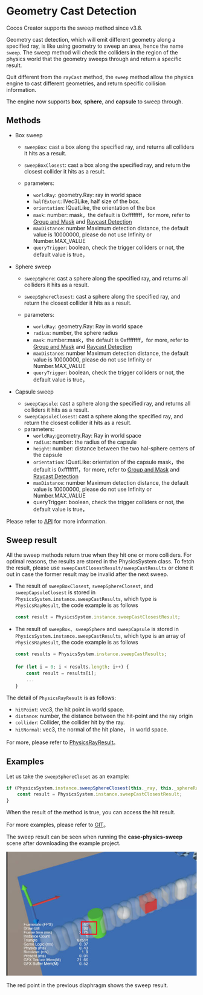 # Geometry Cast Detection

Cocos Creator supports the sweep method since v3.8.

Geometry cast detection, which will emit different geometry along a specified ray, is like using geometry to sweep an area, hence the name `sweep`. The sweep method will check the colliders in the region of the physics world that the geometry sweeps through and return a specific result.

Quit different from the `rayCast` method, the `sweep` method allow the physics engine to cast different geometries, and return specific collision information.

The engine now supports **box**, **sphere**, and **capsule** to sweep through.

## Methods

- Box sweep
    - `sweepBox`: cast a box along the specified ray, and returns all colliders it hits as a result.
    - `sweepBoxClosest`: cast a box along the specified ray, and return the closest collider it hits as a result.

    - parameters:

        - `worldRay`: geometry.Ray: ray in world space
        - `halfExtent`: IVec3Like, half size of the box.
        - `orientation`: IQuatLike, the orientation of the box
        - `mask`: number: mask，the default is 0xffffffff，for more, refer to [Group and Mask](./physics-group-mask.md) and [Raycast Detection](./physics-raycast.md)
        - `maxDistance`: number Maximum detection distance, the default value is 10000000, please do not use Infinity or Number.MAX_VALUE
        - `queryTrigger`: boolean, check the trigger colliders or not, the default value is true，

- Sphere sweep
    - `sweepSphere`: cast a sphere along the specified ray, and returns all colliders it hits as a result.
    - `sweepSphereClosest`: cast a sphere along the specified ray, and return the closest collider it hits as a result.

    - parameters:
        - `worldRay`: geometry.Ray: Ray in world space
        - `radius`: number, the sphere radius
        - `mask`: number:mask，the default is 0xffffffff，for more, refer to [Group and Mask](./physics-group-mask.md) and [Raycast Detection](./physics-raycast.md)
        - `maxDistance`: number Maximum detection distance, the default value is 10000000, please do not use Infinity or Number.MAX_VALUE
        - `queryTrigger`: boolean, check the trigger colliders or not, the default value is true，

- Capsule sweep
    - `sweepCapsule`: cast a sphere along the specified ray, and returns all colliders it hits as a result.
    - `sweepCapsuleClosest`: cast a sphere along the specified ray, and return the closest collider it hits as a result.
    - parameters:
        - `worldRay`:geometry.Ray: Ray in world space
        - `radius`: number: the radius of the capsule
        - `height`: number: distance between the two hal-sphere centers of the capsule
        - `orientation`: IQuatLike: orientation of the capsule
        mask，the default is 0xffffffff，for more, refer to [Group and Mask](./physics-group-mask.md) and [Raycast Detection](./physics-raycast.md)
        - `maxDistance`: number Maximum detection distance, the default value is 10000000, please do not use Infinity or Number.MAX_VALUE
        - queryTrigger: boolean, check the trigger colliders or not, the default value is true，

Please refer to  [API](__APIDOC__/zh/class/PhysicsSystem) for more information.

## Sweep result

All the sweep methods return true when they hit one or more colliders. For optimal reasons, the results are stored in the PhysicsSystem class. To fetch the result, please use `sweepCastClosestResult/sweepCastResults` or clone it out in case the former result may be invalid after the next sweep.

- The result of `sweepBoxClosest`, `sweepSphereClosest`, and `sweepCapsuleClosest` is stored in `PhysicsSystem.instance.sweepCastResults`, which type is `PhysicsRayResult`, the code example is as follows

  ```ts
  const result = PhysicsSystem.instance.sweepCastClosestResult;
  ```

- The result of `sweepBox`、`sweepSphere` and `sweepCapsule` is stored in `PhysicsSystem.instance.sweepCastResults`, which type is an array of `PhysicsRayResult`, the code example is as follows

    ```ts
    const results = PhysicsSystem.instance.sweepCastResults;

    for (let i = 0; i < results.length; i++) {
        const result = results[i];
        ...
    }
    ```

The detail of `PhysicsRayResult` is as follows:
- `hitPoint`: vec3, the hit point in world space.
- `distance`: number, the distance between the hit-point and the ray origin
- `collider`: Collider, the collider hit by the ray.
- `hitNormal`: vec3, the normal of the hit plane， in world space.

For more, please refer to [PhysicsRayResult](__APIDOC__/zh/class/PhysicsRayResult)。

## Examples

Let us take the `sweepSphereCloset` as an example:

```ts
if (PhysicsSystem.instance.sweepSphereClosest(this._ray, this._sphereRadius * this._scale, this._mask, this._maxDistance, this._queryTrigger)) {
    const result = PhysicsSystem.instance.sweepCastClosestResult;
}
```

When the result of the method is true, you can access the hit result.

For more examples, please refer to [GIT](https://github.com/cocos/cocos-example-projects/tree/master/physics-3d)。

The sweep result can be seen when running the **case-physics-sweep** scene after downloading the example project.

![sweep.jpg](./img/sweep.jpg)

The red point in the previous diaphragm shows the sweep result.
